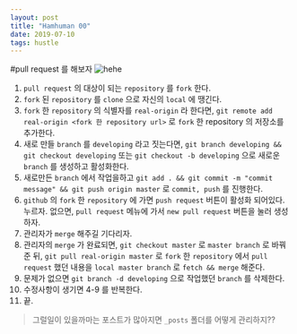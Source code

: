 ```yaml
---
layout: post
title: "Hamhuman 00"
date: 2019-07-10
tags: hustle
---
```

#pull request 를 해보자
![hehe](https://travis-ci.com/herdin/SimpleJava.svg?branch=master)
1. `pull request` 의 대상이 되는 `repository` 를 `fork` 한다.
2. `fork` 된 `repository` 를 `clone` 으로 자신의 `local` 에 땡긴다.
3. `fork` 한 `repository` 의 식별자를 `real-origin` 라 한다면, `git remote add real-origin <fork 한 repository url>` 로 `fork` 한 repository 의 저장소를 추가한다.
4. 새로 만들 `branch` 를 `developing` 라고 짓는다면, `git branch developing && git checkout developing` 또는 `git checkout -b developing` 으로 새로운 `branch` 를 생성하고 활성화한다.
5. 새로만든 `branch` 에서 작업을하고 `git add . && git commit -m "commit message" && git push origin master` 로 `commit, push` 를 진행한다.
6. `github` 의 `fork` 한 `repository` 에 가면 `push request` 버튼이 활성화 되어있다. 누르자. 없으면, `pull request` 메뉴에 가서 `new pull request` 버튼을 눌러 생성하자.
7. 관리자가 `merge` 해주길 기다리자.
8. 관리자의 `merge` 가 완료되면, `git checkout master` 로 `master branch` 로 바꿔준 뒤, `git pull real-origin master` 로 `fork` 한 `repository` 에서 `pull request` 했던 내용을 `local master branch` 로 `fetch && merge` 해준다.
9. 문제가 없으면 `git branch -d developing` 으로 작업했던 `branch` 를 삭제한다.
10. 수정사항이 생기면 4-9 를 반복한다.
11. 끝.

> 그럴일이 있을까마는 포스트가 많아지면 `_posts` 폴더를 어떻게 관리하지??
